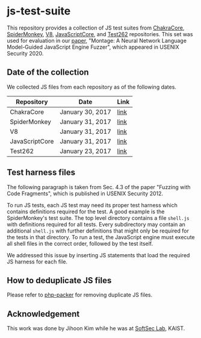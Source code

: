 # js-test-suite

This repository provides a collection of JS test suites from
[ChakraCore](https://github.com/Microsoft/ChakraCore),
[SpiderMonkey](https://github.com/mozilla/gecko-dev),
[V8](https://chromium.googlesource.com/v8/v8),
[JavaScriptCore](https://trac.webkit.org/browser/webkit), and
[Test262](https://github.com/tc39/test262) repositories. This set was used for
evaluation in our [paper](https://leeswimming.com/papers/lee-sec20.pdf),
"Montage: A Neural Network Language Model-Guided JavaScript Engine Fuzzer",
which appeared in USENIX Security 2020.

## Date of the collection
We collected JS files from each repository as of the following dates.

Repository | Date | Link
-----------|------|---
ChakraCore | January 30, 2017 | [link](https://github.com/Microsoft/ChakraCore/tree/8d87ac1eaeeb5b6eda312e55b8f90a2685ea3bc1)
SpiderMonkey | January 31, 2017 | [link](https://github.com/mozilla/gecko-dev/tree/5de2e3d5f6795f315a7e98319e4845e173b96ad8/js/src)
V8 | January 31, 2017 | [link](https://chromium.googlesource.com/v8/v8/+/d4c22c3084f55a0c0baf88362f7ef652a7dc450b)
JavaScriptCore | January 31, 2017 | [link](https://trac.webkit.org/browser/webkit/trunk?rev=211429)
Test262 | January 23, 2017 | [link](https://github.com/tc39/test262/tree/a8c0939bc3a3c431d34506451db11ea45e9376fd)

## Test harness files
The following paragraph is taken from Sec. 4.3 of the paper "Fuzzing with Code
Fragments", which is published in USENIX Security 2012.

To run JS tests, each JS test may need its proper test harness which contains
definitions required for the test. A good example is the SpiderMonkey's test
suite. The top level directory contains a file `shell.js` with definitions
required for all tests. Every subdirectory may contain an additional `shell.js`
with further definitions that might only be required for the tests in that
directory. To run a test, the JavaScript engine must execute all shell files in
the correct order, followed by the test itself.

We addressed this issue by inserting JS statements that load the required JS
harness for each file.

## How to deduplicate JS files
Please refer to [php-packer](https://github.com/tholu/php-packer) for removing
duplicate JS files.

## Acknowledgement
This work was done by Jihoon Kim while he was at
[SoftSec Lab](https://softsec.kaist.ac.kr), KAIST.
